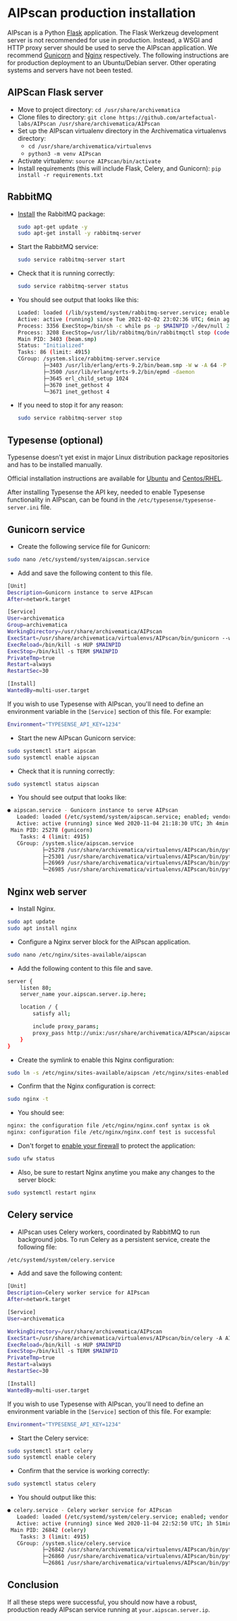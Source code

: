 # AIPscan production installation

AIPscan is a Python [Flask][fla-1] application. The Flask Werkzeug development
server is not recommended for use in production. Instead, a WSGI and HTTP proxy
server should be used to serve the AIPscan application. We recommend
[Gunicorn][gun-1] and [Nginx][ngx-1] respectively. The following instructions
are for production deployment to an Ubuntu/Debian server. Other operating
systems and servers have not been tested.

## AIPScan Flask server

* Move to project directory: `cd /usr/share/archivematica`
* Clone files to directory: `git clone https://github.com/artefactual-labs/AIPscan
  /usr/share/archivematica/AIPscan`
* Set up the AIPscan virtualenv directory in the Archivematica virtualenvs
  directory:
  * `cd /usr/share/archivematica/virtualenvs`  
  * `python3 -m venv AIPscan`
* Activate virtualenv: `source AIPscan/bin/activate`
* Install requirements (this will include Flask, Celery, and Gunicorn): `pip
  install -r requirements.txt`

## RabbitMQ

* [Install][rabbit-MQ1] the RabbitMQ package:

  ```bash
  sudo apt-get update -y
  sudo apt-get install -y rabbitmq-server
  ```

* Start the RabbitMQ service:

   ```bash
   sudo service rabbitmq-server start
   ```

* Check that it is running correctly:

   ```bash
   sudo service rabbitmq-server status
   ```

* You should see output that looks like this:

   ```bash
   Loaded: loaded (/lib/systemd/system/rabbitmq-server.service; enabled; vendor preset: enabled)
   Active: active (running) since Tue 2021-02-02 23:02:36 UTC; 6min ago
   Process: 3356 ExecStop=/bin/sh -c while ps -p $MAINPID >/dev/null 2>&1; do sleep 1; done (code=exited, status=0/SUCCESS)
   Process: 3208 ExecStop=/usr/lib/rabbitmq/bin/rabbitmqctl stop (code=exited, status=0/SUCCESS)
   Main PID: 3403 (beam.smp)
   Status: "Initialized"
   Tasks: 86 (limit: 4915)
   CGroup: /system.slice/rabbitmq-server.service
           ├─3403 /usr/lib/erlang/erts-9.2/bin/beam.smp -W w -A 64 -P 1048576 -t 5000000 -stbt db -zdbbl 128000 -K true -- -root /usr/lib/erlang -progname erl -- -home /var/lib/rabbitmq -- -pa /usr/lib/rabbitmq/lib/rabbitmq_server-3.6.16/ebin -noshell -noinput -s rabbit boot -sname rabbit@
           ├─3500 /usr/lib/erlang/erts-9.2/bin/epmd -daemon
           ├─3645 erl_child_setup 1024
           ├─3670 inet_gethost 4
           └─3671 inet_gethost 4

* If you need to stop it for any reason:

   ```bash
   sudo service rabbitmq-server stop
   ```

## Typesense (optional)

Typesense doesn't yet exist in major Linux distribution package repositories and
has to be installed manually.

Official installation instructions are available for [Ubuntu][1] and [Centos/RHEL][2].

[1]: https://typesense.org/docs/guide/install-typesense.html#deb-package-on-ubuntu-debian

[2]: https://typesense.org/docs/guide/install-typesense.html#rpm-package-on-centos-rhel

After installing Typesense the API key, needed to enable Typesense
functionality in AIPscan, can be found in the
`/etc/typesense/typesense-server.ini` file.

## Gunicorn service

* Create the following service file for Gunicorn:

```bash
sudo nano /etc/systemd/system/aipscan.service
```

* Add and save the following content to this file.

```bash
[Unit]
Description=Gunicorn instance to serve AIPscan
After=network.target

[Service]
User=archivematica
Group=archivematica
WorkingDirectory=/usr/share/archivematica/AIPscan
ExecStart=/usr/share/archivematica/virtualenvs/AIPscan/bin/gunicorn --workers 3 --bind unix:aipscan.sock "AIPscan:create_app()"
ExecReload=/bin/kill -s HUP $MAINPID
ExecStop=/bin/kill -s TERM $MAINPID
PrivateTmp=true
Restart=always
RestartSec=30 

[Install]
WantedBy=multi-user.target
```

If you wish to use Typesense with AIPscan, you'll need to define an environment variable
in the `[Service]` section of this file. For example:

```bash
Environment="TYPESENSE_API_KEY=1234"
```

* Start the new AIPscan Gunicorn service:

```bash
sudo systemctl start aipscan
sudo systemctl enable aipscan
```

* Check that it is running correctly:

```bash
sudo systemctl status aipscan
```

* You should see output that looks like:

```bash
● aipscan.service - Gunicorn instance to serve AIPscan
   Loaded: loaded (/etc/systemd/system/aipscan.service; enabled; vendor preset: enabled)
   Active: active (running) since Wed 2020-11-04 21:18:30 UTC; 3h 4min ago
 Main PID: 25278 (gunicorn)
    Tasks: 4 (limit: 4915)
   CGroup: /system.slice/aipscan.service
           ├─25278 /usr/share/archivematica/virtualenvs/AIPscan/bin/python3 /usr/share/archivematica/virtualenvs/AIPscan/bin/gunicorn --workers 3 --bind unix:aipscan.sock -m 007 wsgi:app
           ├─25301 /usr/share/archivematica/virtualenvs/AIPscan/bin/python3 /usr/share/archivematica/virtualenvs/AIPscan/bin/gunicorn --workers 3 --bind unix:aipscan.sock -m 007 wsgi:app
           ├─26969 /usr/share/archivematica/virtualenvs/AIPscan/bin/python3 /usr/share/archivematica/virtualenvs/AIPscan/bin/gunicorn --workers 3 --bind unix:aipscan.sock -m 007 wsgi:app
           └─26985 /usr/share/archivematica/virtualenvs/AIPscan/bin/python3 /usr/share/archivematica/virtualenvs/AIPscan/bin/gunicorn --workers 3 --bind unix:aipscan.sock -m 007 wsgi:app
```

## Nginx web server

* Install Nginx.

```bash
sudo apt update
sudo apt install nginx
```

* Configure a Nginx server block for the AIPscan application.

```bash
sudo nano /etc/nginx/sites-available/aipscan
```

* Add the following content to this file and save.

```bash
server {
    listen 80;
    server_name your.aipscan.server.ip.here;

    location / {
        satisfy all;

        include proxy_params;
        proxy_pass http://unix:/usr/share/archivematica/AIPscan/aipscan.sock;
    }
}
```

* Create the symlink to enable this Nginx configuration:

```bash
sudo ln -s /etc/nginx/sites-available/aipscan /etc/nginx/sites-enabled
```

* Confirm that the Nginx configuration is correct:

```bash
sudo nginx -t
```

* You should see:

```bash
nginx: the configuration file /etc/nginx/nginx.conf syntax is ok
nginx: configuration file /etc/nginx/nginx.conf test is successful
```

* Don't forget to [enable your firewall][ufw-1] to protect the application:

```bash
sudo ufw status
```

* Also, be sure to restart Nginx anytime you make any changes to the server
block:

```bash
sudo systemctl restart nginx
```

## Celery service

* AIPscan uses Celery workers, coordinated by RabbitMQ to run background jobs.
To run Celery as a persistent service, create the following file:

```bash
/etc/systemd/system/celery.service
```

* Add and save the following content:

```bash
[Unit]
Description=Celery worker service for AIPscan
After=network.target

[Service]
User=archivematica

WorkingDirectory=/usr/share/archivematica/AIPscan
ExecStart=/usr/share/archivematica/virtualenvs/AIPscan/bin/celery -A AIPscan.worker.celery worker
ExecReload=/bin/kill -s HUP $MAINPID
ExecStop=/bin/kill -s TERM $MAINPID
PrivateTmp=true
Restart=always
RestartSec=30

[Install]
WantedBy=multi-user.target
```

If you wish to use Typesense with AIPscan, you'll need to define an environment variable
in the `[Service]` section of this file. For example:

```bash
Environment="TYPESENSE_API_KEY=1234"
```

* Start the Celery service:

```bash
sudo systemctl start celery
sudo systemctl enable celery
```

* Confirm that the service is working correctly:

```bash
sudo systemctl status celery
```

* You should output like this:

```bash
● celery.service - Celery worker service for AIPscan
   Loaded: loaded (/etc/systemd/system/celery.service; enabled; vendor preset: enabled)
   Active: active (running) since Wed 2020-11-04 22:52:50 UTC; 1h 51min ago
 Main PID: 26842 (celery)
    Tasks: 3 (limit: 4915)
   CGroup: /system.slice/celery.service
           ├─26842 /usr/share/archivematica/virtualenvs/AIPscan/bin/python3 /usr/share/archivematica/virtualenvs/AIPscan/bin/celery -A AIPscan.worker.celery worker
           ├─26860 /usr/share/archivematica/virtualenvs/AIPscan/bin/python3 /usr/share/archivematica/virtualenvs/AIPscan/bin/celery -A AIPscan.worker.celery worker
           └─26861 /usr/share/archivematica/virtualenvs/AIPscan/bin/python3 /usr/share/archivematica/virtualenvs/AIPscan/bin/celery -A AIPscan.worker.celery worker
```

## Conclusion

If all these steps were successful, you should now have a robust, production
ready AIPscan service running at `your.aipscan.server.ip`.

[rabbit-MQ1]: https://www.rabbitmq.com/install-debian.html
[fla-1]: https://flask.palletsprojects.com
[gun-1]: https://gunicorn.org/
[ngx-1]: https://www.nginx.com/
[ufw-1]: https://wiki.ubuntu.com/UncomplicatedFirewall
